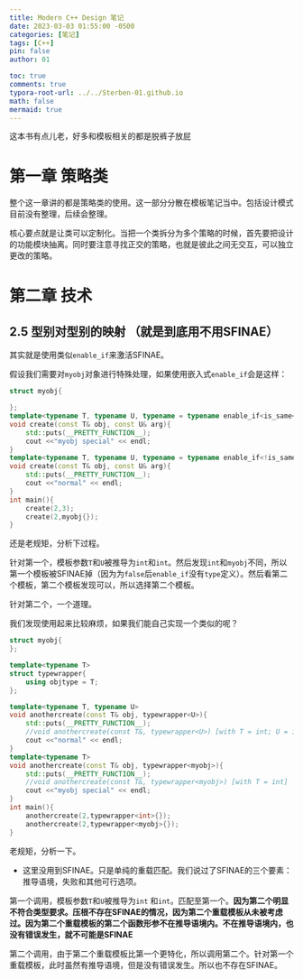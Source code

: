 ```yaml
---
title: Modern C++ Design 笔记
date: 2023-03-03 01:55:00 -0500
categories: [笔记]
tags: [C++]
pin: false
author: 01

toc: true
comments: true
typora-root-url: ../../Sterben-01.github.io
math: false
mermaid: true
---
```


这本书有点儿老，好多和模板相关的都是脱裤子放屁

# 第一章 策略类

整个这一章讲的都是策略类的使用。这一部分分散在模板笔记当中。包括设计模式目前没有整理，后续会整理。

核心要点就是让类可以定制化。当把一个类拆分为多个策略的时候，首先要把设计的功能模块抽离。同时要注意寻找正交的策略，也就是彼此之间无交互，可以独立更改的策略。



# 第二章 技术

## 2.5 型别对型别的映射 （就是到底用不用SFINAE）

其实就是使用类似`enable_if`来激活SFINAE。

假设我们需要对`myobj`对象进行特殊处理，如果使用嵌入式`enable_if`会是这样：

```c++
struct myobj{

};
template<typename T, typename U, typename = typename enable_if<is_same<U, myobj>::value>::type>
void create(const T& obj, const U& arg){
    std::puts(__PRETTY_FUNCTION__);
    cout <<"myobj special" << endl;
}
template<typename T, typename U, typename = typename enable_if<!is_same<U, myobj>::value>::type, typename = int>
void create(const T& obj, const U& arg){
    std::puts(__PRETTY_FUNCTION__);
    cout <<"normal" << endl;
}
int main(){
    create(2,3);
    create(2,myobj{});
}
```

还是老规矩，分析下过程。

针对第一个，模板参数`T`和`U`被推导为`int`和`int`。然后发现`int`和`myobj`不同，所以第一个模板被SFINAE掉（因为为`false`后`enable_if`没有`type`定义）。然后看第二个模板，第二个模板发现可以，所以选择第二个模板。

针对第二个，一个道理。

我们发现使用起来比较麻烦，如果我们能自己实现一个类似的呢？

```c++
struct myobj{
};

template<typename T>
struct typewrapper{
    using objtype = T;
};

template<typename T, typename U>
void anothercreate(const T& obj, typewrapper<U>){
    std::puts(__PRETTY_FUNCTION__);
    //void anothercreate(const T&, typewrapper<U>) [with T = int; U = int]
    cout <<"normal" << endl;
}
template<typename T>
void anothercreate(const T& obj, typewrapper<myobj>){
    std::puts(__PRETTY_FUNCTION__);
    //void anothercreate(const T&, typewrapper<myobj>) [with T = int]
    cout <<"myobj special" << endl;
}
int main(){
    anothercreate(2,typewrapper<int>{});
    anothercreate(2,typewrapper<myobj>{});
}
```

老规矩，分析一下。

- 这里没用到SFINAE。只是单纯的重载匹配。我们说过了SFINAE的三个要素：推导语境，失败和其他可行选项。

第一个调用，模板参数`T`和`U`被推导为`int` 和`int`。匹配至第一个。**因为第二个明显不符合类型要求。压根不存在SFINAE的情况，因为第二个重载模板从未被考虑过。因为第二个重载模板的第二个函数形参不在推导语境内。不在推导语境内，也没有错误发生，就不可能是SFINAE**

第二个调用，由于第二个重载模板比第一个更特化，所以调用第二个。针对第一个重载模板，此时虽然有推导语境，但是没有错误发生。所以也不存在SFINAE。
